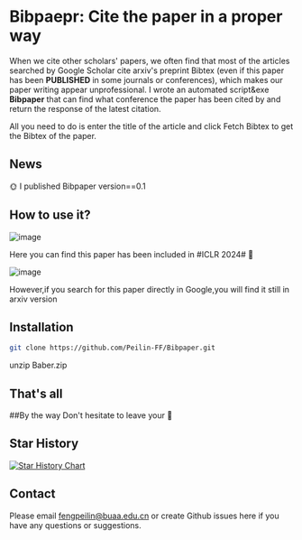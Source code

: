 # Bibpaepr: Cite the paper in a proper way

When we cite other scholars' papers, we often find that most of the articles searched by Google Scholar cite arxiv's preprint Bibtex (even if this paper has been __PUBLISHED__  in some journals or conferences), which makes our paper writing appear unprofessional. I wrote an automated script&exe __Bibpaper__ that can find what conference the paper has been cited by and return the response of the latest citation.

All you need to do is enter the title of the article and click Fetch Bibtex to get the Bibtex of the paper.

## News 
:sun_with_face: I published Bibpaper version==0.1 

## How to use it?    
![image](https://github.com/user-attachments/assets/b4bec08e-c794-4efb-85ae-17a72eb5f6b3)

Here you can find this paper has been included in #ICLR 2024# :tada:

![image](https://github.com/user-attachments/assets/bb29dc47-c482-47a3-890c-426a550a14ae)

However,if you search for this paper directly in Google,you will find it still in arxiv version
## Installation

```bash
git clone https://github.com/Peilin-FF/Bibpaper.git
```
unzip Baber.zip
## That's all ## 


##By the way
Don't hesitate to leave your :star2: 

## Star History

[![Star History Chart](https://api.star-history.com/svg?repos=yuchenlin/rebiber&type=Date)](https://star-history.com/#yuchenlin/rebiber&Date)

## Contact

Please email fengpeilin@buaa.edu.cn or create Github issues here if you have any questions or suggestions. 


